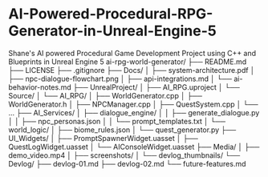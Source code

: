 # AI-Powered-Procedural-RPG-Generator-in-Unreal-Engine-5
Shane's AI powered Procedural Game Development Project using C++ and Blueprints in Unreal Engine 5
ai-rpg-world-generator/
├── README.md
├── LICENSE
├── .gitignore
├── Docs/
│   ├── system-architecture.pdf
│   ├── npc-dialogue-flowchart.png
│   ├── api-integrations.md
│   └── ai-behavior-notes.md
├── UnrealProject/
│   ├── AI_RPG.uproject
│   └── Source/
│       └── AI_RPG/
│           ├── WorldGenerator.cpp
│           ├── WorldGenerator.h
│           ├── NPCManager.cpp
│           ├── QuestSystem.cpp
│           └── ...
├── AI_Services/
│   ├── dialogue_engine/
│   │   ├── generate_dialogue.py
│   │   ├── npc_personas.json
│   │   └── prompt_templates.txt
│   └── world_logic/
│       ├── biome_rules.json
│       └── quest_generator.py
├── UI_Widgets/
│   ├── PromptSpawnerWidget.uasset
│   ├── QuestLogWidget.uasset
│   └── AIConsoleWidget.uasset
├── Media/
│   ├── demo_video.mp4
│   ├── screenshots/
│   └── devlog_thumbnails/
└── Devlog/
    ├── devlog-01.md
    ├── devlog-02.md
    └── future-features.md
